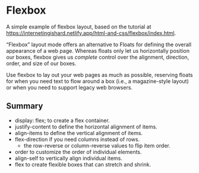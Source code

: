 # Flexbox

A simple example of flexbox layout, based on the tutorial at <https://internetingishard.netlify.app/html-and-css/flexbox/index.html>.

“Flexbox” layout mode offers an alternative to Floats for defining the overall appearance of a web page. Whereas floats only let us horizontally position our boxes, flexbox gives us *complete* control over the alignment, direction, order, and size of our boxes.

Use flexbox to lay out your web pages as much as possible, reserving floats for when you need text to flow around a box (i.e., a magazine-style layout) or when you need to support legacy web browsers.

## Summary

* display: flex; to create a flex container.
* justify-content to define the horizontal alignment of items.
* align-items to define the vertical alignment of items.
* flex-direction if you need columns instead of rows.
  * the row-reverse or column-reverse values to flip item order.
* order to customize the order of individual elements.
* align-self to vertically align individual items.
* flex to create flexible boxes that can stretch and shrink.
